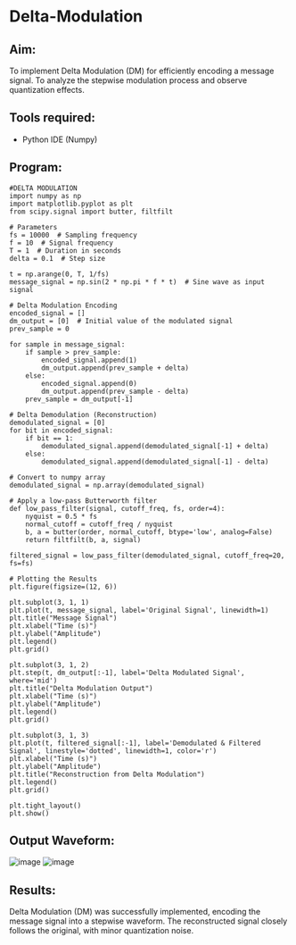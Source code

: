 # Delta-Modulation
## Aim:
To implement Delta Modulation (DM) for efficiently encoding a message signal. To analyze the stepwise modulation process and observe quantization effects.
## Tools required:
+ Python IDE (Numpy)
## Program:
~~~
#DELTA MODULATION 
import numpy as np
import matplotlib.pyplot as plt
from scipy.signal import butter, filtfilt

# Parameters
fs = 10000  # Sampling frequency
f = 10  # Signal frequency
T = 1  # Duration in seconds
delta = 0.1  # Step size

t = np.arange(0, T, 1/fs)
message_signal = np.sin(2 * np.pi * f * t)  # Sine wave as input signal

# Delta Modulation Encoding
encoded_signal = []
dm_output = [0]  # Initial value of the modulated signal
prev_sample = 0

for sample in message_signal:
    if sample > prev_sample:
        encoded_signal.append(1)
        dm_output.append(prev_sample + delta)
    else:
        encoded_signal.append(0)
        dm_output.append(prev_sample - delta)
    prev_sample = dm_output[-1]

# Delta Demodulation (Reconstruction)
demodulated_signal = [0]
for bit in encoded_signal:
    if bit == 1:
        demodulated_signal.append(demodulated_signal[-1] + delta)
    else:
        demodulated_signal.append(demodulated_signal[-1] - delta)

# Convert to numpy array
demodulated_signal = np.array(demodulated_signal)

# Apply a low-pass Butterworth filter
def low_pass_filter(signal, cutoff_freq, fs, order=4):
    nyquist = 0.5 * fs
    normal_cutoff = cutoff_freq / nyquist
    b, a = butter(order, normal_cutoff, btype='low', analog=False)
    return filtfilt(b, a, signal)

filtered_signal = low_pass_filter(demodulated_signal, cutoff_freq=20, fs=fs)

# Plotting the Results
plt.figure(figsize=(12, 6))

plt.subplot(3, 1, 1)
plt.plot(t, message_signal, label='Original Signal', linewidth=1)
plt.title("Message Signal")
plt.xlabel("Time (s)")
plt.ylabel("Amplitude")
plt.legend()
plt.grid()

plt.subplot(3, 1, 2)
plt.step(t, dm_output[:-1], label='Delta Modulated Signal', where='mid')
plt.title("Delta Modulation Output")
plt.xlabel("Time (s)")
plt.ylabel("Amplitude")
plt.legend()
plt.grid()

plt.subplot(3, 1, 3)
plt.plot(t, filtered_signal[:-1], label='Demodulated & Filtered Signal', linestyle='dotted', linewidth=1, color='r')
plt.xlabel("Time (s)")
plt.ylabel("Amplitude")
plt.title("Reconstruction from Delta Modulation")
plt.legend()
plt.grid()

plt.tight_layout()
plt.show()
~~~
## Output Waveform:
![image](https://github.com/user-attachments/assets/8372804a-cff5-45f9-9488-e9b6ac9cdb37)
![image](https://github.com/user-attachments/assets/75962a23-4ed8-4d35-8abc-7c36c738a520)

## Results:
Delta Modulation (DM) was successfully implemented, encoding the message signal into a stepwise waveform. The reconstructed signal closely follows the original, with minor quantization noise.
